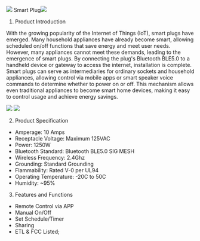 ﻿![](https://m3.ypcloud.com/cms/Aspose_Words_266ce206_2ea9_41eb_be7f_bc47c59fdd3d_001_a94948b800.png) Smart Plug![](https://m3.ypcloud.com/cms/Aspose_Words_266ce206_2ea9_41eb_be7f_bc47c59fdd3d_002_b18e590467.png)

1. Product Introduction

With the growing popularity of the Internet of Things (IoT), smart plugs have emerged. Many household appliances have already become smart, allowing scheduled on/off functions that save energy and meet user needs. However, many appliances cannot meet these demands, leading to the emergence of smart plugs. By connecting the plug's Bluetooth BLE5.0 to a handheld device or gateway to access the internet, installation is complete. Smart plugs can serve as intermediaries for ordinary sockets and household appliances, allowing control via mobile apps or smart speaker voice commands to determine whether to power on or off. This mechanism allows even traditional appliances to become smart home devices, making it easy to control usage and achieve energy savings.

![](https://m3.ypcloud.com/cms/Aspose_Words_b22f3f5f_14d8_440d_b84d_f97dea3cf97b_003_129f3ad82e.png) ![](https://m3.ypcloud.com/cms/Aspose_Words_b22f3f5f_14d8_440d_b84d_f97dea3cf97b_004_226b67fa20.png)

2. Product Specification
- Amperage: 10 Amps
- Receptacle Voltage: Maximum 125VAC
- Power: 1250W
- Bluetooth Standard: Bluetooth BLE5.0 SIG MESH
- Wireless Frequency: 2.4Ghz
- Grounding: Standard Grounding
- Flammability: Rated V-0 per UL94
- Operating Temperature: -20C to 50C
- Humidity: ~95%

3. Features and Functions
- Remote Control via APP
- Manual On/Off
- Set Schedule/Timer
- Sharing
- ETL & FCC Listed;
